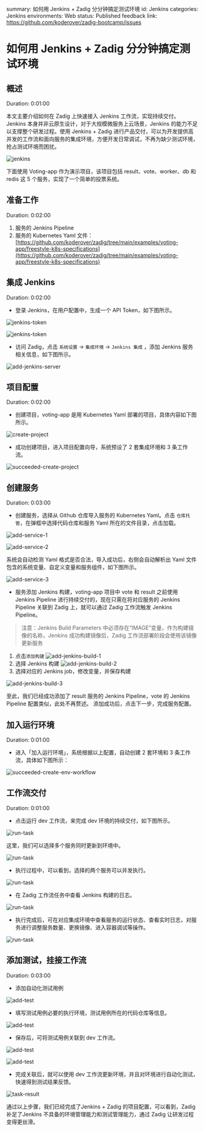 summary: 如何用 Jenkins + Zadig 分分钟搞定测试环境
id: Jenkins
categories: Jenkins
environments: Web
status: Published
feedback link: https://github.com/koderover/zadig-bootcamp/issues

# 如何用 Jenkins + Zadig 分分钟搞定测试环境

## 概述

Duration: 0:01:00

本文主要介绍如何在 Zadig 上快速接入 Jenkins 工作流，实现持续交付。Jenkins 本身并非云原生设计，对于大规模微服务上云场景，Jenkins 的能力不足以支撑整个研发过程。使用 Jenkins + Zadig 进行产品交付，可以为开发提供高并发的工作流和面向服务的集成环境，方便开发日常调试，不再为缺少测试环境，抢占测试环境而困扰。

![jenkins](./img/jenkins.png)

下面使用 Voting-app 作为演示项目，该项目包括 result、vote、worker、db 和 redis 这 5 个服务，实现了一个简单的投票系统。

## 准备工作

Duration: 0:02:00

1. 服务的 Jenkins Pipeline
2. 服务的 Kubernetes Yaml 文件：[https://github.com/koderover/zadig/tree/main/examples/voting-app/freestyle-k8s-specifications](https://github.com/koderover/zadig/tree/main/examples/voting-app/freestyle-k8s-specifications)


## 集成 Jenkins

Duration: 0:02:00

- 登录 Jenkins，在用户配置中，生成一个 API Token，如下图所示。

![jenkins-token](./img/generate_jenkins_token_1.png)

![jenkins-token](./img/generate_jenkins_token_2.png)

- 访问 Zadig，点击 `系统设置` ->  `集成环境` -> `Jenkins 集成` ，添加 Jenkins 服务相关信息，如下图所示。

![add-jenkins-server](./img/add_jenkins_server.png)

## 项目配置

Duration: 0:02:00

- 创建项目，voting-app 是用 Kubernetes Yaml 部署的项目，具体内容如下图所示。

![create-project](./img/create_project.png)

- 成功创建项目，进入项目配置向导，系统预设了 2 套集成环境和 3 条工作流。

![succeeded-create-project](./img/succeeded_to_create_project.png)

## 创建服务

Duration: 0:03:00

- 创建服务，选择从 Github 仓库导入服务的 Kubernetes Yaml。点击 `仓库托管`，在弹框中选择代码仓库和服务 Yaml 所在的文件目录，点击加载。

![add-service-1](./img/add_service_1.png)

![add-service-2](./img/add_service_2.png)

  系统会自动检测 Yaml 格式是否合法，导入成功后，右侧会自动解析出 Yaml 文件包含的系统变量、自定义变量和服务组件，如下图所示。

![add-service-3](./img/add_service_3.png)

- 服务添加 Jenkins 构建，voting-app 项目中 vote 和 result 之前使用 Jenkins Pipeline 进行持续交付的，现在只需在将对应服务的 Jenkins Pipeline 关联到 Zadig 上，就可以通过 Zadig 工作流触发 Jenkins Pipeline。
> 注意：Jenkins Build Parameters 中必须存在“IMAGE”变量，作为构建镜像的名称，Jenkins 成功构建镜像后，Zadig 工作流部署阶段会使用该镜像更新服务

1. 点击`添加构建`
![add-jenkins-build-1](./img/add_jenkins_build_1.png)
2. 选择 Jenkins 构建
![add-jenkins-build-2](./img/add_jenkins_build_2.png)
3. 选择对应的 Jenkins job，修改变量，并保存构建

![add-jenkins-build-3](./img/add_jenkins_build_3.png)

至此，我们已经成功添加了 result 服务的 Jenkins Pipeline，vote 的 Jenkins Pipeline 配置类似，此处不再赘述。
添加成功后，点击下一步，完成服务配置。

## 加入运行环境

Duration: 0:01:00

- 进入「加入运行环境」，系统根据以上配置，自动创建 2 套环境和 3 条工作流，具体如下图所示：

![succeeded-create-env-workflow](./img/succeeded_to_create_env_workflow.png)

## 工作流交付

Duration: 0:01:00

- 点击运行 dev 工作流，来完成 dev 环境的持续交付，如下图所示。

![run-task](./img/run_task_1.png)

这里，我们可以选择多个服务同时更新到环境中。

![run-task](./img/run_task_2.png)

- 执行过程中，可以看到，选择的两个服务可以并发执行。

![run-task](./img/run_task_3.png)

- 在 Zadig 工作流任务中查看 Jenkins 构建的日志。

![run-task](./img/run_task_4.png)

- 执行完成后，可在对应集成环境中查看服务的运行状态、查看实时日志，对服务进行调整服务数量、更换镜像、进入容器调试等操作。

![run-task](./img/run_task_5.png)

## 添加测试，挂接工作流

Duration: 0:03:00

- 添加自动化测试用例

![add-test](./img/add_test_1.png)

- 填写测试用例必要的执行环境，测试用例所在的代码仓库等信息。

![add-test](./img/add_test_2.png)

- 保存后，可将测试用例关联到 dev 工作流。

![add-test](./img/add_test_3.png)

![add-test](./img/add_test_4.png)


- 完成关联后，就可以使用 dev 工作流更新环境，并且对环境进行自动化测试，快速得到测试结果反馈。

![task-result](./img/get_task_result.png)

通过以上步骤，我们已经完成了Jenkins + Zadig 的项目配置，可以看到，Zadig 补足了Jenkins 不具备的环境管理能力和测试管理能力，通过 Zadig 让研发过程变得更丝滑。


